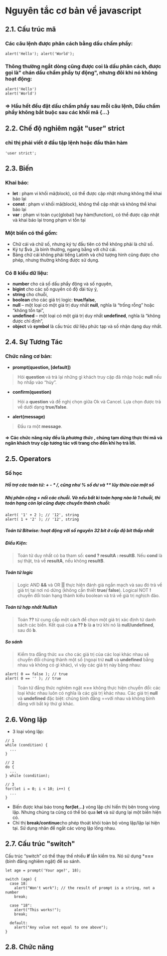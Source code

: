 # Nguyên tắc cơ bản về javascript
## 2.1. Cấu trúc mã
### Các câu lệnh được phân cách bằng dấu chấm phẩy:
~~~
alert('Hello'); alert('World');
~~~
### Thông thường ngắt dòng cũng được coi là dấu phân cách, được gọi là" chán dấu chấm phẩy tự động", nhưng đôi khi nó không hoạt động:
~~~
alert('Hello')
alert('World')
~~~
### => Hầu hết đều đặt dấu chấm phẩy sau mỗi câu lệnh, Dấu chấm phẩy không bắt buộc sau các khối mã {...}
## 2.2. Chế độ nghiêm ngặt "user" strict
### chỉ thị phải viết ở đầu tập lệnh hoặc đầu thân hàm
~~~
'user strict';
~~~
## 2.3. Biến
### Khai báo:
* **let** : phạm vi khối mã(block), có thể được cập nhật nhưng không thể khai báo lại
* **const** : phạm vi khối mã(block), không thể cập nhật và không thể khai báo lại
* **var** : phạm vi toàn cục(global) hay hàm(function), có thể được cập nhật và khai báo lại trong phạm vi tổn tại

### Một biến có thể gồm:
* Chữ cái và chữ số, nhưng ký tự đầu tiên có thể không phải là chữ số.
* Ký tự $và _là bình thường, ngang bằng với chữ cái.
* Bảng chữ cái không phải tiếng Latinh và chữ tượng hình cũng được cho phép, nhưng thường không được sử dụng.
### Có 8 kiểu dữ liệu:
* **number** cho cả số dấu phẩy động và số nguyên,
* **bigint** cho các số nguyên có độ dài tùy ý,
* **string** cho chuỗi,
* **boolean** cho các giá trị logic: **true/false**,
* **null** – một loại có một giá trị duy nhất **null**, nghĩa là “trống rỗng” hoặc “không tồn tại”,
* **undefined** – một loại có một giá trị duy nhất **undefined**, nghĩa là “không được chỉ định”,
* **object** và **symbol** là cấu trúc dữ liệu phức tạp và số nhận dạng duy nhất.
## 2.4. Sự Tương Tác
### Chức năng cơ bản:
* **prompt(question, [default])**
> Hỏi **question** và trả lại những gì khách truy cập đã nhập hoặc **null** nếu họ nhấp vào “hủy”.

* **confirm(question)**
> Hỏi a **question** và đề nghị chọn giữa Ok và Cancel. Lựa chọn được trả về dưới dạng **true/false**.

* **alert(message)**
> Đầu ra một **message**.
#### => Các chức năng này đều là *phương thức* , chúng tạm dừng thực thi mã và ngăn khách truy cập tương tác với trang cho đến khi họ trả lời.

## 2.5. Operators
### Số học
##### Hỗ trợ các toán tử: + - * /, cũng như % số dư và ** lũy thừa của một số
##### Nhị phân cộng + nối các chuỗi. Và nếu bất kì toán hạng nào là 1 chuỗi, thì toán hạng còn lại cũng được chuyển thành chuỗi:
~~~
alert( '1' + 2 ); // '12', string
alert( 1 + '2' ); // '12', string
~~~

##### Toán tử Bitwise: hoạt động với số nguyên 32 bit ở cấp độ bit thấp nhất
##### Điều Kiện:
> Toán tử duy nhất có ba tham số: **cond ? resultA : resultB**. Nếu **cond** là sự thật, trả về **resultA**, nếu không **resultB**.
##### Toán tử logic 
> Logic AND **&&** và OR **||** thực hiện đánh giá ngắn mạch và sau đó trả về giá trị tại nơi nó dừng (không cần thiết **true/ false**). Logical NOT **!** chuyển đổi toán hạng thành kiểu boolean và trả về giá trị nghịch đảo.

##### Toán tử hợp nhất Nullish
> Toán **??** tử cung cấp một cách để chọn một giá trị xác định từ danh sách các biến. Kết quả của **a ?? b** là **a** trừ khi nó là **null/undefined**, sau đó **b**.

##### So sánh
> Kiểm tra đẳng thức **==** cho các giá trị của các loại khác nhau sẽ chuyển đổi chúng thành một số (ngoại trừ **null** và **undefined** bằng nhau và không có gì khác), vì vậy các giá trị này bằng nhau:
~~~
alert( 0 == false ); // true
alert( 0 == '' ); // true
~~~
> Toán tử đẳng thức nghiêm ngặt **===** không thực hiện chuyển đổi: các loại khác nhau luôn có nghĩa là các giá trị khác nhau.
> Các giá trị **null** và **undefined** đặc biệt: chúng bình đẳng ==với nhau và không bình đẳng với bất kỳ thứ gì khác.
## 2.6. Vòng lặp
* 3 loại vòng lặp:

~~~
// 1
while (condition) {
  ...
}

// 2
do {
  ...
} while (condition);

// 3
for(let i = 0; i < 10; i++) {
  ...
}
~~~

* Biến được khai báo trong **for(let...)** vòng lặp chỉ hiển thị bên trong vòng lặp. Nhưng chúng ta cũng có thể bỏ qua **let** và sử dụng lại một biến hiện có.
* Chỉ thị **break/continue**cho phép thoát khỏi toàn bộ vòng lặp/lặp lại hiện tại. Sử dụng nhãn để ngắt các vòng lặp lồng nhau.

## 2.7. Cấu trúc "switch"
Cấu trúc “switch” có thể thay thế nhiều **if** lần kiểm tra. Nó sử dụng ***===**(bình đẳng nghiêm ngặt) để so sánh.

~~~
let age = prompt('Your age?', 18);

switch (age) {
  case 18:
    alert("Won't work"); // the result of prompt is a string, not a number
    break;

  case "18":
    alert("This works!");
    break;

  default:
    alert("Any value not equal to one above");
}
~~~
## 2.8. Chức năng

